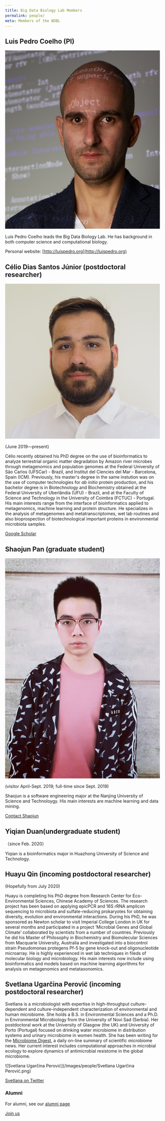 ```yaml
---
title: Big Data Biology Lab Members
permalink: people/
meta: Members of the BDBL
---
```


## Luis Pedro Coelho (PI)

![Luis Pedro Coelho](/images/people/LuisPedroCoelho.jpeg)

Luis Pedro Coelho leads the Big Data Biology Lab. He has background in both
computer science and computational biology.

Personal website: [http://luispedro.org](http://luispedro.org)

## Célio Dias Santos Júnior (postdoctoral researcher)

![Célio Dias Santos Júnior](/images/people/CelioDiasSantosJunior.jpg)

(June 2019—present)

Célio recently obtained his PhD degree on the use of bioinformatics to analyze
terrestrial organic matter degradation by Amazon river microbes through
metagenomics and population genomes at the Federal University of São Carlos
(UFSCar) - Brazil, and Institut del Ciencies del Mar - Barcelona, Spain (ICM).
Previously, his master's degree in the same instution was on the use of
computer technologies for _ab initio_ protein production, and his bachelor
degree is in Biotechnology and Biochemistry obtained at the Federal University
of Uberlândia (UFU) - Brazil, and at the Faculty of Science and Technology in
the University of Coimbra (FCTUC) - Portugal. His main interests range from the
interface of bioinformatics applied to metagenomics, machine learning and
protein structure. He specializes in the analysis of metagenomes and
metatranscriptomes, wet lab routines and also bioprospection of
biotechnological important proteins in environmental microbiota samples.

[Google Scholar](https://scholar.google.com/citations?user=_Ulxl1gAAAAJ&hl=en)

## Shaojun Pan (graduate student)

![Shaojun Pan](/images/people/ShaojunPan.jpg)

(visitor April-Sept. 2019; full-time since Sept. 2019)

Shaojun is a software engineering major at the Nanjing University of Science
and Technoloygy. His main interests are machine learning and data mining.

[Contact Shaojun](mailto:shaojun1997777@gmail.com)


## Yiqian Duan(undergraduate student)
（since Feb. 2020）

Yiqian is a bioinformatics major in Huazhong University of Science and Technology.

## Huayu Qin (incoming postdoctoral researcher)

(Hopefully from July 2020)

Huayu is completing his PhD degree from Research Center for Eco-Environmental 
Sciences, Chinese Academy of Sciences. The research project has been based on 
applying epicPCR and 16S rRNA amplicon sequencing to microbiota and 
sulfate-reducing prokaryotes for obtaining diversity, evolution and 
environmental interactions. During his PhD, he was sponsored as Newton scholar
to visit Imperial College London in UK for several months and participated in 
a project ‘Microbial Genes and Global Climate’ collaborated by scientists from
a number of countries. Previously he did his Master of Philosophy in 
Biochemistry and Biomolecular Sciences from Macquarie University, Australia and
investigated into a biocontrol strain Pseudomonas protegens Pf-5 by gene 
knock-out and oligonucleotide microarray. He is highly experienced in wet lab 
techniques in fileds of molecular biology and microbiology. His main interests
now include using bioinformatics and models based on machine learning algorithms
for analysis on metagenomics and metataxonomics. 

## Svetlana Ugarčina Perović (incoming postdoctoral researcher)
Svetlana is a microbiologist with expertise in high-throughput culture-dependent and culture-independent characterization of environmental and human microbiome. She holds a B.S. in Environmental Sciences and a Ph.D. in Environmental Microbiology from the University of Novi Sad (Serbia). Her postdoctoral work at the University of Glasgow (the UK) and University of Porto (Portugal) focused on drinking water microbiome in distribution systems and urinary microbiome in women health. She has been writing for the [Microbiome Digest](https://microbiomedigest.com/author/svetlanaup/), a daily on-line summary of scientific microbiome news. Her current interest includes computational approaches in microbial ecology to explore dynamics of antimicrobial resistome in the global microbiome.

![Svetlana Ugarčina Perović](/images/people/Svetlana Ugarčina Perović.png)

[Svetlana on Twitter](https://twitter.com/svetlana_up)

### Alumni

For alumni, see our [alumni page](alumni/)

[Join us](/positions/)
